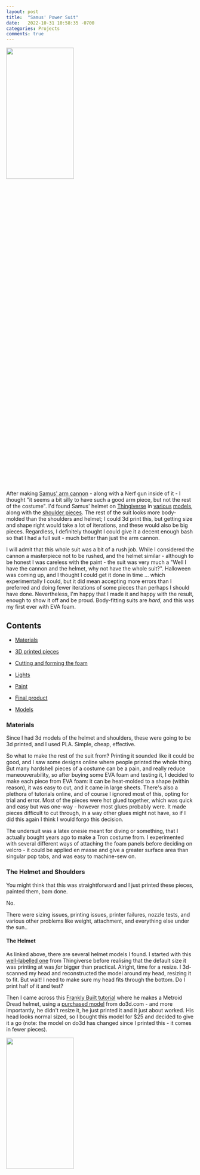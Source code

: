 ```yaml
---
layout: post
title:  "Samus' Power Suit"
date:   2022-10-31 10:58:35 -0700
categories: Projects
comments: true
---
```



<img src="/assets/samus-armour/samus.png"  width="60%" height="30%">

After making [Samus' arm cannon](https://dmckinnon.github.io/Samus-Arm-Cannon/) - along with a Nerf gun inside of it - I thought "it seems a bit silly to have such a good arm piece, but not the rest of the costume". I'd found Samus' helmet on [Thingiverse](https://www.thingiverse.com/thing:1461378) in [various](https://www.thingiverse.com/thing:4640583) [models](https://www.thingiverse.com/thing:1214085/files), along with the [shoulder pieces](https://www.thingiverse.com/thing:1214085/files). The rest of the suit looks more body-molded than the shoulders and helmet; I could 3d print this, but getting size and shape right would take a lot of iterations, and these would also be big pieces. Regardless, I definitely thought I could give it a decent enough bash so that I had a full suit - much better than just the arm cannon. 

I will admit that this whole suit was a bit of a rush job. While I considered the cannon a masterpiece not to be rushed, and the helmet similar - although to be honest I was careless with the paint - the suit was very much a "Well I have the cannon and the helmet, why not have the whole suit?". Halloween was coming up, and I thought I could get it done in time ... which experimentally I could, but it did mean accepting more errors than I preferred and doing fewer iterations of some pieces than perhaps I should have done. Nevertheless, I'm happy that I made it and happy with the result, enough to show it off and be proud. Body-fitting suits are _hard_, and this was my first ever with EVA foam. 
  
   
## Contents
- [Materials](#materials) 

- [3D printed pieces](#the-helmet-and-shoulders)

- [Cutting and forming the foam](#forming-the-foam)

- [Lights](#lights)

- [Paint](#paint)

- [Final product](#final-product)

- [Models](#models)

  
   
### Materials
Since I had 3d models of the helmet and shoulders, these were going to be 3d printed, and I used PLA. Simple, cheap, effective. 

So what to make the rest of the suit from? Printing it sounded like it could be good, and I saw some designs online where people printed the whole thing. But many hardshell pieces of a costume can be a pain, and really reduce maneouverability, so after buying some EVA foam and testing it, I decided to make each piece from EVA foam: it can be heat-molded to a shape (within reason), it was easy to cut, and it came in large sheets. There's also a plethora of tutorials online, and of course I ignored most of this, opting for trial and error. Most of the pieces were hot glued together, which was quick and easy but was one-way - however most glues probably were. It made pieces difficult to cut through, in a way other glues might not have, so if I did this again I think I would forgo this decision. 

The undersuit was a latex onesie meant for diving or something, that I actually bought years ago to make a Tron costume from. I experimented with several different ways of attaching the foam panels before deciding on velcro - it could be applied en masse and give a greater surface area than singular pop tabs, and was easy to machine-sew on.

   
### The Helmet and Shoulders
You might think that this was straightforward and I just printed these pieces, painted them, bam done.

No. 

There were sizing issues, printing issues, printer failures, nozzle tests, and various other problems like weight, attachment, and everything else under the sun.. 

   
#### The Helmet
As linked above, there are several helmet models I found. I started with this [well-labelled one](https://www.thingiverse.com/thing:4640583) from Thingiverse before realising that the default size it was printing at was _far_ bigger than practical. Alright, time for a resize. I 3d-scanned my head and reconstructed the model around my head, resizing it to fit. But wait! I need to make sure my head fits through the bottom. Do I print half of it and test?

Then I came across this [Frankly Built tutorial](https://www.youtube.com/watch?v=wEHG-zrrdW0&ab_channel=FranklyBuilt) where he makes a Metroid Dread helmet, using a [purchased model](https://www.do3d.com/product-page/metroid-dread-samus-aran-helmet-3d-printable-model-ms903) from do3d.com - and more importantly, he didn't resize it, he just printed it and it just about worked. His head looks normal sized, so I bought this model for $25 and decided to give it a go (note: the model on do3d has changed since I printed this - it comes in fewer pieces). 

<img src="/assets/samus-armour/helmet_fusion.jpg"  width="60%" height="30%">

Without changing the size, it was too big for my printer. But thankfully, it came not just in a single model, but also in 6 pieces - the original model sliced down the middle of the face and twice sideways through the head. Each of these pieces fitted easily on my printer. Great!
But I needed a way to reattach them after printing them and did not think glue was enough, so i added tabs across each of the cuts with a screw either side

<img src="/assets/samus-armour/helmet_bolts.jpg"  width="60%" height="30%">

so I could screw it all back together at the end. This had some error and you can see the join lines close up, but it's been negligible and I've gotten used to the look:

![First attempt](/assets/samus-armour/helmet_whole_unpainted.jpg){: .center}

Next, the visor. Frankly Built used clear plastic with a sheet of green translucent plastic from car headlight tints; these cost a fair bit, but I found some coloured lighting tints for hobbyist filmmaking, and among these was a good shade of green. I cut it to a reasonable shape and held it in place with some foam around the top edges, and hot gluing it on the bottom edges. While doing this, I added a lot more foam on the inside of the helmet. Why? Well, for a start it's hard plastic - not comfortable. Secondly, this balanced delicately on the top of my head and wobbled at the slightest motion - I wanted it to stay on a bit more solidly. So I added padding from EVA foam offcuts until it sat with pressure all over my head, holding it with some slight tension, and didn't wobble:

<img src="/assets/samus-armour/inside_helmet.jpg"  width="60%" height="30%">

Finally, the mask (seen in above photo). Note in the following picture Samus appears to have some sort of oxygen mask covering her mouth and nose

![First attempt](/assets/samus-armour/samus_face.jpg){: .center}

Frankly Built achieved a similar thing with a basic gas mask from Home Depot, so I bought a similar one, tore off the air filters, and glued it in: perfect!

![First attempt](/assets/samus-armour/full_helmet.jpg){: .center}

_Very_ happy with this. I'll go over the painting later.  

   
#### The Shoulders
[The shoulders also came from Thingiverse](https://www.thingiverse.com/thing:1214085/files), although I had to do some size checking. I printed some test slices to gauge size, and a full version to see how it looked. This first full shoulder ended up about 95% of the size that felt good, but also far too dense - I needed to really tone the settings down for the next print, since the sholder weighed about a kilogram alone. 1kg resting on each of my shoulders was not going to feel good. 

The next problem was how to hold this to my body. The shoulder piece spans about 90 degrees, which doesn't attach to a human shoulder well. I need something to hold it both inwards and upwards. I designed a ring to attach on the inside of the shoulder piece that had slits for straps to pass through. This held it up around each arm:

![First attempt](/assets/samus-armour/good_shoulder.jpg){: .center}

and with one on each shoulder, cinched tightly with elastic, these would hold each other in. Certainly with my mega-heavy shoulder piece this wasn't pleasant, but after reducing shell thickness and infill density I got one shoulder to 700 grams and the other to 500 grams. My printer also broke through this, and I had _a lot_ of failures. 

<img src="/assets/samus-armour/dodgy_shoulder.jpg"  width="60%" height="30%">

I'll discuss sanding and painting below.
  
   
#### The jetpack
Take a look at Samus' back:

![First attempt](/assets/samus-armour/dread_back.jpg){: .center}

That's a jetpack. Or at least I'm calling that a jetpack. I found a full model of Samus from Metroid Dread, which has a slightly different jetpack to Metroid Prime, but it was complete. I cut away the rest of the model to just have the jetpack pieces:

![First attempt](/assets/samus-armour/jetpack_cutout.jpg){: .center}

and thankfully these were all individual pieces in the model so I could print them separately. They came out a little thicker than I preferred, due to some messiness converting from a infinitely thin mesh to a full 3d body with thickness (a mixture of blender and fusion, in an existential crisis to find a new word that means combining), but it worked out. These pieces are just hot-glued together, and then glued down to a sheet of foam:

![First attempt](/assets/samus-armour/jetpack1.jpg){: .center}    

![First attempt](/assets/samus-armour/jetpack2.jpg){: .center}  

<img src="/assets/samus-armour/jetpack3.jpg"  width="60%" height="30%">

   
### Forming the foam
Let's look at Samus' armour again:

<img src="/assets/samus-armour/samus.png"  width="60%" height="30%">

There's black lines throughout the armour (see the abdomen in particular), which I'm going to use to break up the armour into distinct pieces, eg. a shin piece, a thigh piece, many chest pieces, etc. Given that this is all attached to a black onesie, the black background is taken care of; I just need each brightly coloured piece. The green will be LEDs, and the rest just formed from EVA foam. 
  
   
#### The shins
Shins seemed the easiest starting point because I can reach my shin with both arms - this serves to help form the heated foam around my shin, and also meant I could prototype quickly with sewing various attachment methods. To get the shape I just ... looked at a few images of Samus while holding foam sheets around my leg in various ways, and drew and cut repeatedly until I had the basic outline. A little refinement later, and I had what ended up being close to the final version. This was two layers - one to hold the shape, the other to add depth so that the LEDS could be inset into the foam. 

<img src="/assets/samus-armour/shin_two_layers.jpg"  width="60%" height="30%">

I had 4mm foam, so attempting to inset the LEDs into one sheet would have been a nightmare. 
Once I had the shape sketched and cut out, I started prototyping attachments by attaching the foam with metal pops:

![First attempt](/assets/samus-armour/shin_pops1.jpg){: .center}  

![First attempt](/assets/samus-armour/shin_pops2.jpg){: .center}  

but as these were just singular points of connection, at the back of my shin where the tension was greatest (since that's where the foam shape deviated from body shape the most) the foam pulled away at those points. I switched to velcro, where there's far more surface area, and this held close to my leg a lot better. I also redid the shin piece: the first time, I glued two layers of foam together, cut out a section for the LEDs, and _then_ heat-molded it. 

This was bad, for one main reason: the two sheets are already glued. They have a relative position to each other. The heat-molding tries to warp each piece separately, but the glue resists since the two layers would otherwise be shifting relative to each other. For the second attempt, I cut two pieces, heat-formed them around my leg, _and then_ glued them together. This held the right shape a lot stronger. 
The knee piece was made from two halves, glued together to get that curved shape, and then glued bending forwards on the top of the shin piece. Finally, although I now think this was a mistake, I had slit the outer sheet of foam on the shin to reduce the strain and let that black line down the front of the shin be visible, but then I decided I didn't like this, and covered it up with EVA foam putty. This looked kinda awkward, but I didn't want to redo the whole shin. 

<img src="/assets/samus-armour/shin_unpainted.jpg"  width="60%" height="30%">
  
   
#### The thighs
The thighs were next, because my mind was still on the legs and they were still easier to work with than, say, one arm, where by nature of the location I had to do it single-handedly (pun intended). Let's look at the thigh pieces:

![First attempt](/assets/samus-armour/thight.png){: .center} 

There's an underlayer of yellow, and that orange piece on top of it that sits on the outer thigh, with the green light embedded in. This looks similar to the shin pieces, LED-wise, so I copied that strategy of putting a second layer over the first. I shaped both to my leg, and then glued them together. This took ... just a lot of hours of iterating and pinning pieces together, reheating, trying again, and so on. Thighs are an utter pain to shape to. Finally, I got something resembling the shape I wanted:

![First attempt](/assets/samus-armour/thigh_1.jpg){: .center} 

Now to do that for the other leg, and we are good. One unfortunate side-effect of the thighs is that they are heavily shaped for when Samus is standing ... and therefore they get squished in a sitting position and/or come off. I solved this by just not sitting when wearing this. 
  
   
#### The abdomen
Moving up the body, we have the lower torso. This consists of what amounts to a large foam nappy, and what I implemented as several wraparound-the-waist pieces with some smaller squares at the front. Here's what's on Samus:

![First attempt](/assets/samus-armour/abdomen.png){: .center} 

And here's what I made:

![First attempt](/assets/samus-armour/my_abdomen.jpg){: .center} 

In my mind it all fit together a lot smoother than it came out. This was pretty simple, not much to talk about. I did a couple of iterations per base shape, and then repeated the strips up the chest. This photo is missing the final touches I did around the chest. 
  
   
#### The arms
Not much to say here either. These pieces just need to wrap around both upper arms, and my left forearm. I made two pieces for the upper arm to get a natural black line; I semi-regret that now as one single wraparound piece is functionally easier. Ah well. 
  
  
   
#### The chest
The final of the major foam pieces, the chest. Take a look:

<img src="/assets/samus-armour/her_chest.png"  width="60%" height="30%">

This breastplate is typically very triangular from a side profile; I wanted to capture that, and also the low angle it has down the front. What was difficult was the transition from there to the rest of the chest. I cut a piece of foam that resembled a bib to sit around my neck, and a bracing piece that would attach at a right angle to this to prop it up from my chest:

![First attempt](/assets/samus-armour/my_chest1.jpg){: .center}  

I didn't want to spend too much time on this; at this stage, I was finding foam development really difficult to get as exact and good looking as 3D printing (it's possible, experts do it all the time. An expert I am not). So I was sufficiently happy with this basic shape, and just honed the edges and added velcro until it sat right:

<img src="/assets/samus-armour/my_chest2.jpg"  width="60%" height="30%">


Then added slits for lights ..... and realised only too late that I'd somehow made this incredibly unsymmetrical. Ah well. Mistakes happen, and I was rushing this. 
  
   
#### The back
This is covered above in The Jetpack section. I just lay down on a piece of foam while a friend traced my outline, and then held this against my back and cut it down and heat-moulded it. Then I glued the 3d printed jetpack to it. 
  
   
#### The shoes
To get the shoes Samus has I had some spare sneakers that, to be honest, were a little past their use-by date. I formed some foam pieces to fit around in the basic shape of Samus' feet, added a tongue cover that folded forwards so my feet fit in, glued/sewed these down ... and it worked just fine:

![First attempt](/assets/samus-armour/shoe_glue.jpg){: .center}  

<img src="/assets/samus-armour/shoe1.jpg"  width="60%" height="30%">  


   
### Lights
Looking at Samus from other games as well as the above images,
 
<img src="/assets/samus-armour/dread_suit_lights.jpg"  width="60%" height="30%">

![First attempt](/assets/samus-armour/corruption_Suit.png){: .center} 

Her suit lights up. Of course it does - it's a high tech space suit and these are practically _required_ to light up by the Laws Of Science Fiction. I'm mostly focusing on her Prime suit, and while I see many small points of green light, I've picked just a few main ones from the Metroid Prime suit:
+ Both sides of each shin
+ The outside of each thigh
+ two panels on the chest
+ The ends of the jetpack. Not strictly canonical, but I'm not making a jetpack and _not_ lighting up the exhaust vents. That just Simply Is Not Done. 

I used RGD strip LEDs, WS2812s - the same I used on [Samus' arm cannon](https://dmckinnon.github.io/Samus-Arm-Cannon/#electronics). These were to be run from an Arduino that I would hide in the chest piece, and run power and data wires down my right arm to the cannon - so I could set the brightness, pattern, and anything else I wanted, from the controls on the arm cannon. At the start, I just set static colours - green for every LED except jetpack ones (specifically numbered LEDs along the strip), which were blue. 

   
#### Attaching to the foam
I wanted the LEDs to be diffused through some material. Samus' glowing green armour parts are a consistent colour, not single dots. I tried covering the LEDs in EVA foam putty, but this barely diffused them - I could mostly see single points of light. 

![First attempt](/assets/samus-armour/putty_lights.jpg){: .center}  

Then I tried more rigid packing foam. When thick enough this worked really well and I used it on the chest and the jetpack LEDs. But on the legs this was hard to cut into a good shape, and I had about 2-3mm of thickness to work with. Didn't diffuse enough. Then I found some thin sheets of packing foam that I could cut and layer. 6 layers diffused enough but was too thick, so I went with three as a compromise and I think it looked alright. You can still see single points, but they are more diffuse than the EVA putty (I'm not sure the camera is capturing this well though):

![First attempt](/assets/samus-armour/leg_lights.jpg){: .center}  

But how to attach? I tried gluing the edges in - hot glue melted through the diffusing foam, and superglue appeared to just crack. In retrospect, I should have designed the shins with this in mind; I could have made it so that the packing foam tucked between the two layers of EVA foam around the LED cut-out area of the shin. Given that I didn't do this, I decided eventually to _sew_ the packing foam cover on, and this actually worked! Threading through the bottom layer of EVA foam and holding the edges of packing foam down, up and down the sides of the cut-out area:

<img src="/assets/samus-armour/shin_lights.jpg"  width="60%" height="30%">

<img src="/assets/samus-armour/sewing_thighs.jpg"  width="60%" height="30%">

It held the packing foam down tight enough, and I could tuck the edges in a bit! Excellent!
  
   
### Paint
As I've written about in the [Samus arm cannon write-up](https://dmckinnon.github.io/Samus-Arm-Cannon/#paint), the helmet, shoulders, and jetpack underwent the process I know for prepping and painting 3D prints: sanding with 60, 120, and then 240 grit sandpaper, several layers of primer, an undercolour, and finally the outer colour. I'll go into detail about the colour specifics here, rather than the process. 
  
#### The Helmet
Following Frankly Built's tutorial, I used [Dupli-Color Red Metalcast](https://www.amazon.com/Dupli-Color-EMC200007-Metal-Anodized-Color/dp/B000994BUM) over an undercoat of [Krylon gold](https://www.lowes.com/pl/Krylon-Gold--Spray-paint-Spray-paint-accessories-Paint/4294720379?refinement=4294747303,4294797224).

![First attempt](/assets/samus-armour/gold_helmet.jpg){: .center}  

Not following Frank's tutorial, I was a little heavy-handed with the red. You really just need to dust this on, and have a lot of patience. Small layer by small layer. I got impatient that not enough was coming out, and then ... sprayed too much, and it started to run, and now I have run marks:

![First attempt](/assets/samus-armour/helmet_paint_run.jpg){: .center}  

I could sand this off and start again on this patch, but ... I don't trust myself to not make it worse. There were also some print artifacts that no amount of filler or primer could remove (well, some amount, but an amount more than I was going to reasonably do):

<img src="/assets/samus-armour/helmet_artifacts.jpg"  width="60%" height="30%"> 

And this took so much time and material to print, that ... I'll live with this. In Frank's video, he gets some artifacts, and just prints another whole dang helmet. He's clearly more dedicated. 
The last painted pieces were the pipes on the front. These I SLA-printed - to keep that fine detail, instead of having to sand down a small tube - and spray painted, first with a couple layers of primer, and then a metallic silver. They just slotted into the front of the helmet, either side, and I got-glued them down

<img src="/assets/samus-armour/sla_tube.jpg"  width="60%" height="30%">

 
#### The Shoulders
Hoping that I'd learnt my lessons from the helmet, I tried to be lighter-handed with the paint on the shoulders. I hand-painted the inset channels black on the first and covered these in tape before doing several primer layers and an undercoat of gold. 

![First attempt](/assets/samus-armour/shoulder_paint1.jpg){: .center}  

On the other shoulder, I painted it all first and then hand-painted the inset channels later.

![First attempt](/assets/samus-armour/shoulder_paint2.jpg){: .center}  

The final colour coat was Metalcast orange, and it took several very light layers over the gold for me to even see an effect. The metalcast red for the helmet had _bled_ out from the can like nothing else, but this ... was much sparser than expected, and I ... got heavier handed due to impatience, and then the paint ran:

![First attempt](/assets/samus-armour/shoulder_paint3.jpg){: .center}  

Ah well. It's not particularly noticeable. I get impatient with paint, clearly. Unfortunately, while this paint came out sparser than the red, it also did not last long, and I went through at least four or five cans all up, which got ... more expensive than I preferred. Finally, once all the orange and black was done, a clear coat to shine it up, and viola! It looked great. 

![First attempt](/assets/samus-armour/full_shoulder.jpg){: .center}  
  
  
#### The orange foam pieces
I had a considerable amount of back and forth for the orange pieces. Kamui Cosplay has a [tutorial on how to prime EVA foam for spray painting](https://www.youtube.com/watch?v=ROZlkW96hFI&ab_channel=KamuiCosplay) which I tried, and I think I was a little heavy handed, or perhaps I was too close or too far? The plastiform layer didn't feel like it did much, and I'm not sure why. So I just ended up doing some primer layers directly onto the foam, and then gold undercoat with orange metalcast over the top. One problem I ran into though was that I heat-formed the layers, then sat them down outside to spray paint - for hours on end. This meant that their weight naturally squashed them flat again, and when I bent them or reheated and bent them, the paint cracked a bit, like a hard plastic layer. Oops - maybe I should have used thicker foam? 4mm did seem thin ... some things to consider, if there is a next time.

Some areas had to be corrected or patched up with EVA foam putty, since I'd made mistakes and cut bits out, or had aberrations from hot glue that needed smoothing over. Thankfully the putty painted similar to the foam. 
  

#### The yellow foam pieces
These were simple. Just several coats of standard Home Depot yellow. Took me a couple of cans to get a yellow I liked, but no undercoats, nothing special. It didn't stick too well, but these pieces were fairly slapdash regardless. 
  

### Final product
And here's how it turned out!

![First attempt](/assets/samus-armour/samus_partay.jpg){: .center} 

![First attempt](/assets/samus-armour/samus_back.jpg){: .center} 

![First attempt](/assets/samus-armour/samus_halloween.jpg){: .center} 

Like I said, the foam armour was a bit of a rush job, and it shows. I know it is all because I wanted to get it done in time for Halloween and also I just wanted some quick armour - I didn't put intense thought and care into every piece, but still, hurts a little. This is also the most uncomfortable and finicky costume I have - there are so many pieces and I move like a penguin and cannot bend over or sit down. But! People loved it, and with the helmet, shoulders, and gun all together in one complete package, it does look really really good. I'm glad I have the whole thing, warts and all, and it was a good experiment and learning experience with EVA foam. If I made this again, I would do hardshell armour - perhaps not printed, perhaps heat-formed sheets? Not sure. 
  

### Models
All STL models have been linked in relevant sections, but here they are again. All credit to the designers of those pieces, I just used them. 

[The Metroid Dread Helmet from Do3d.com](https://www.do3d.com/product-page/metroid-dread-samus-aran-helmet-3d-printable-model-ms903)

[Samus' shoulders](https://www.thingiverse.com/thing:1214085/files)

[The model I used for the jetpack](https://www.thingiverse.com/thing:5338631)


